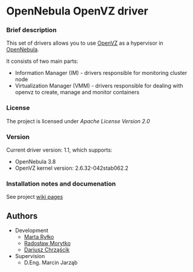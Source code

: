 OpenNebula OpenVZ driver
========================

### Brief description

This set of drivers allows you to use [OpenVZ](http://wiki.openvz.org/Main_Page) as a hypervisor in [OpenNebula](http://opennebula.org).

It consists of two main parts:
 * Information Manager (IM) - drivers responsible for monitoring cluster node
 * Virtualization Manager (VMM) - drivers responsible for dealing with openvz to create, manage and monitor containers

### License

The project is licensed under _Apache License Version 2.0_

### Version

Current driver version: 1.1, which supports:
 * OpenNebula 3.8
 * OpenVZ kernel version: 2.6.32-042stab062.2
 
### Installation notes and documenation

See project [wiki pages](https://github.com/dchrzascik/one-ovz-driver/wiki)

## Authors
 * Development
    * [Marta Ryłko](https://github.com/martar)
    * [Radosław Morytko](https://github.com/radekmorytko)
    * [Dariusz Chrząścik](https://github.com/dchrzascik)
 * Supervision
    * D.Eng. Marcin Jarząb


